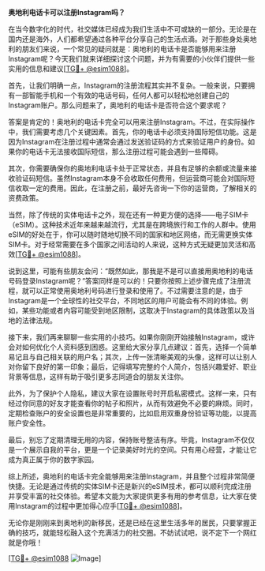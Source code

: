 **奥地利电话卡可以注册Instagram吗？**

在当今数字化的时代，社交媒体已经成为我们生活中不可或缺的一部分。无论是在国内还是海外，人们都希望通过各种平台分享自己的生活点滴。对于那些身处奥地利的朋友们来说，一个常见的疑问就是：奥地利的电话卡是否能够用来注册Instagram呢？今天我们就来详细探讨这个问题，并为有需要的小伙伴们提供一些实用的信息和建议[[TG💪+ @esim1088](https://t.me/s/esim1088)]。

首先，让我们明确一点，Instagram的注册流程其实并不复杂。一般来说，只要拥有一部智能手机和一个有效的电话号码，任何人都可以轻松地创建自己的Instagram账户。那么问题来了，奥地利的电话卡是否符合这个要求呢？

答案是肯定的！奥地利的电话卡完全可以用来注册Instagram。不过，在实际操作中，我们需要考虑几个关键因素。首先，你的电话卡必须支持国际短信功能。这是因为Instagram在注册过程中通常会通过发送验证码的方式来验证用户的身份。如果你的电话卡无法接收国际短信，那么注册过程可能会遇到一些障碍。

其次，你需要确保你的奥地利电话卡处于正常状态，并且有足够的余额或流量来接收验证码短信。虽然Instagram本身不会收取任何费用，但运营商可能会对国际短信收取一定的费用。因此，在注册之前，最好先咨询一下你的运营商，了解相关的资费政策。

当然，除了传统的实体电话卡之外，现在还有一种更方便的选择——电子SIM卡（eSIM）。这种技术近年来越来越流行，尤其是在跨境旅行和工作的人群中。使用eSIM的好处在于，你可以随时随地切换不同的国家和地区网络，而无需更换实体SIM卡。对于经常需要在多个国家之间活动的人来说，这种方式无疑更加灵活和高效[[TG💪+ @esim1088](https://t.me/s/esim1088)]。

说到这里，可能有些朋友会问：“既然如此，那我是不是可以直接用奥地利的电话号码登录Instagram呢？”答案同样是可以的！只要你按照上述步骤完成了注册流程，就可以正常使用奥地利号码进行登录和使用了。不过需要注意的是，由于Instagram是一个全球性的社交平台，不同地区的用户可能会有不同的体验。例如，某些功能或者内容可能受到地区限制，这取决于Instagram的具体政策以及当地的法律法规。

接下来，我们再来聊聊一些实用的小技巧。如果你刚刚开始接触Instagram，或许会对如何优化个人资料感到困惑。这里给大家分享几点建议：首先，选择一个简单易记且与自己相关联的用户名；其次，上传一张清晰美观的头像，这样可以让别人对你留下良好的第一印象；最后，记得填写完整的个人简介，包括兴趣爱好、职业背景等信息，这样有助于吸引更多志同道合的朋友关注你。

此外，为了保护个人隐私，建议大家在设置账号时开启私密模式。这样一来，只有经过你同意的好友才能查看你的帖子和照片，从而有效避免不必要的麻烦。同时，定期检查账户的安全设置也是非常重要的，比如启用双重身份验证等功能，以提高账户安全性。

最后，别忘了定期清理无用的内容，保持账号整洁有序。毕竟，Instagram不仅仅是一个展示自我的平台，更是一个记录美好时光的空间。只有用心经营，才能让它成为真正属于你的数字家园。

综上所述，奥地利的电话卡完全能够用来注册Instagram，并且整个过程非常简便快捷。无论是通过传统的实体SIM卡还是新兴的eSIM技术，都可以顺利完成注册并享受丰富的社交体验。希望本文能为大家提供更多有用的参考信息，让大家在使用Instagram的过程中更加得心应手[[TG💪+ @esim1088](https://t.me/s/esim1088)]。

无论你是刚刚来到奥地利的新移民，还是已经在这里生活多年的居民，只要掌握正确的技巧，就能轻松融入这个充满活力的社交圈。不妨试试吧，说不定下一个网红就是你哦！

[[TG💪+ @esim1088](https://t.me/s/esim1088) ![Image](https://i.postimg.cc/4NQfJmqS/Snipaste-2025-05-13-00-14-12.png)]